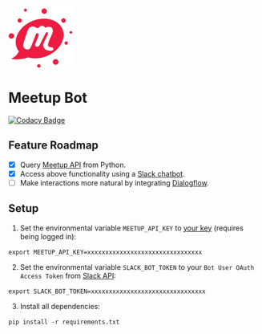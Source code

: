 ![meetup-bot logo](logo.png)

# Meetup Bot

[![Codacy Badge](https://api.codacy.com/project/badge/Grade/7a0bdd2c2c9140cc9c8d5d22128a4628)](https://www.codacy.com/app/floscha/meetup-bot?utm_source=github.com&amp;utm_medium=referral&amp;utm_content=floscha/meetup-bot&amp;utm_campaign=Badge_Grade)

## Feature Roadmap

- [x] Query [Meetup API](https://www.meetup.com/meetup_api) from Python.
- [x] Access above functionality using a [Slack chatbot](https://api.slack.com/bot-users).
- [ ] Make interactions more natural by integrating [Dialogflow](https://dialogflow.com/).

## Setup

1. Set the environmental variable `MEETUP_API_KEY` to [your key](https://secure.meetup.com/meetup_api/key/) (requires being logged in):
```
export MEETUP_API_KEY=xxxxxxxxxxxxxxxxxxxxxxxxxxxxxxxx
```

2. Set the environmental variable `SLACK_BOT_TOKEN` to your `Bot User OAuth Access Token` from [Slack API](https://api.slack.com/):
```
export SLACK_BOT_TOKEN=xxxxxxxxxxxxxxxxxxxxxxxxxxxxxxxx
```
3. Install all dependencies:
```
pip install -r requirements.txt
```
